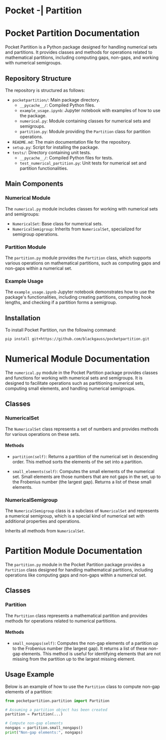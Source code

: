 # Pocket -| Partition
# Pocket Partition Documentation

Pocket Partition is a Python package designed for handling numerical sets and partitions. It provides classes and methods for operations related to mathematical partitions, including computing gaps, non-gaps, and working with numerical semigroups.

## Repository Structure

The repository is structured as follows:

- `pocketpartition/`: Main package directory.
  - `__pycache__/`: Compiled Python files.
  - `example_usage.ipynb`: Jupyter notebook with examples of how to use the package.
  - `numerical.py`: Module containing classes for numerical sets and semigroups.
  - `partition.py`: Module providing the `Partition` class for partition operations.
- `README.md`: The main documentation file for the repository.
- `setup.py`: Script for installing the package.
- `tests/`: Directory containing unit tests.
  - `__pycache__/`: Compiled Python files for tests.
  - `test_numerical_partition.py`: Unit tests for numerical set and partition functionalities.

## Main Components

### Numerical Module

The `numerical.py` module includes classes for working with numerical sets and semigroups:

- `NumericalSet`: Base class for numerical sets.
- `NumericalSemigroup`: Inherits from `NumericalSet`, specialized for semigroup operations.

### Partition Module

The `partition.py` module provides the `Partition` class, which supports various operations on mathematical partitions, such as computing gaps and non-gaps within a numerical set.

### Example Usage

The `example_usage.ipynb` Jupyter notebook demonstrates how to use the package's functionalities, including creating partitions, computing hook lengths, and checking if a partition forms a semigroup.

## Installation

To install Pocket Partition, run the following command:


```sh
pip install git+https://github.com/blackgauss/pocketpartition.git
```

# Numerical Module Documentation

The `numerical.py` module in the Pocket Partition package provides classes and functions for working with numerical sets and semigroups. It is designed to facilitate operations such as partitioning numerical sets, computing small elements, and handling numerical semigroups.

## Classes

### NumericalSet

The `NumericalSet` class represents a set of numbers and provides methods for various operations on these sets.

#### Methods

- `partition(self)`: Returns a partition of the numerical set in descending order. This method sorts the elements of the set into a partition.

- `small_elements(self)`: Computes the small elements of the numerical set. Small elements are those numbers that are not gaps in the set, up to the Frobenius number (the largest gap). Returns a list of these small elements.

### NumericalSemigroup

The `NumericalSemigroup` class is a subclass of `NumericalSet` and represents a numerical semigroup, which is a special kind of numerical set with additional properties and operations.

Inherits all methods from `NumericalSet`.

# Partition Module Documentation

The `partition.py` module in the Pocket Partition package provides a `Partition` class designed for handling mathematical partitions, including operations like computing gaps and non-gaps within a numerical set.

## Classes

### Partition

The `Partition` class represents a mathematical partition and provides methods for operations related to numerical partitions.

#### Methods

- `small_nongaps(self)`: Computes the non-gap elements of a partition up to the Frobenius number (the largest gap). It returns a list of these non-gap elements. This method is useful for identifying elements that are not missing from the partition up to the largest missing element.

## Usage Example

Below is an example of how to use the `Partition` class to compute non-gap elements of a partition:

```python
from pocketpartition.partition import Partition

# Assuming a partition object has been created
partition = Partition(...)

# Compute non-gap elements
nongaps = partition.small_nongaps()
print("Non-gap elements:", nongaps)